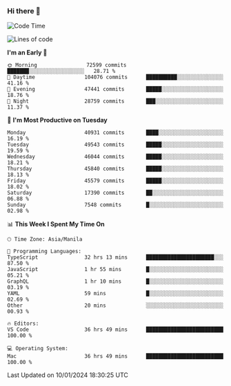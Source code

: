 ### Hi there 👋

<!--START_SECTION:waka-->
![Code Time](http://img.shields.io/badge/Code%20Time-4%2C693%20hrs-blue)

![Lines of code](https://img.shields.io/badge/From%20Hello%20World%20I%27ve%20Written-108.3%20million%20lines%20of%20code-blue)

**I'm an Early 🐤** 

```text
🌞 Morning                72599 commits       ███████░░░░░░░░░░░░░░░░░░   28.71 % 
🌆 Daytime                104076 commits      ██████████░░░░░░░░░░░░░░░   41.16 % 
🌃 Evening                47441 commits       █████░░░░░░░░░░░░░░░░░░░░   18.76 % 
🌙 Night                  28759 commits       ███░░░░░░░░░░░░░░░░░░░░░░   11.37 % 
```
📅 **I'm Most Productive on Tuesday** 

```text
Monday                   40931 commits       ████░░░░░░░░░░░░░░░░░░░░░   16.19 % 
Tuesday                  49543 commits       █████░░░░░░░░░░░░░░░░░░░░   19.59 % 
Wednesday                46044 commits       █████░░░░░░░░░░░░░░░░░░░░   18.21 % 
Thursday                 45840 commits       █████░░░░░░░░░░░░░░░░░░░░   18.13 % 
Friday                   45579 commits       █████░░░░░░░░░░░░░░░░░░░░   18.02 % 
Saturday                 17390 commits       ██░░░░░░░░░░░░░░░░░░░░░░░   06.88 % 
Sunday                   7548 commits        █░░░░░░░░░░░░░░░░░░░░░░░░   02.98 % 
```


📊 **This Week I Spent My Time On** 

```text
🕑︎ Time Zone: Asia/Manila

💬 Programming Languages: 
TypeScript               32 hrs 13 mins      ██████████████████████░░░   87.50 % 
JavaScript               1 hr 55 mins        █░░░░░░░░░░░░░░░░░░░░░░░░   05.21 % 
GraphQL                  1 hr 10 mins        █░░░░░░░░░░░░░░░░░░░░░░░░   03.19 % 
YAML                     59 mins             █░░░░░░░░░░░░░░░░░░░░░░░░   02.69 % 
Other                    20 mins             ░░░░░░░░░░░░░░░░░░░░░░░░░   00.93 % 

🔥 Editors: 
VS Code                  36 hrs 49 mins      █████████████████████████   100.00 % 

💻 Operating System: 
Mac                      36 hrs 49 mins      █████████████████████████   100.00 % 
```


 Last Updated on 10/01/2024 18:30:25 UTC
<!--END_SECTION:waka-->


<!--
**rad182/rad182** is a ✨ _special_ ✨ repository because its `README.md` (this file) appears on your GitHub profile.

Here are some ideas to get you started:

- 🔭 I’m currently working on ...
- 🌱 I’m currently learning ...
- 👯 I’m looking to collaborate on ...
- 🤔 I’m looking for help with ...
- 💬 Ask me about ...
- 📫 How to reach me: ...
- 😄 Pronouns: ...
- ⚡ Fun fact: ...
-->
